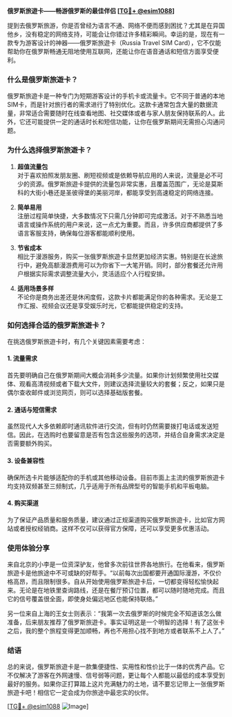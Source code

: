 **俄罗斯旅遊卡——畅游俄罗斯的最佳伴侣 [[TG💪+ @esim1088](https://t.me/s/esim1088)]**

提到去俄罗斯旅游，你是否曾经为语言不通、网络不便而感到困扰？尤其是在异国他乡，没有稳定的网络支持，可能会让你错过许多精彩瞬间。幸运的是，现在有一款专为游客设计的神器——俄罗斯旅遊卡（Russia Travel SIM Card），它不仅能帮助你在俄罗斯畅通无阻地使用互联网，还能让你在语音通话和短信方面享受便利。

### 什么是俄罗斯旅遊卡？

俄罗斯旅遊卡是一种专门为短期游客设计的手机卡或流量卡。它不同于普通的本地SIM卡，而是针对旅行者的需求进行了特别优化。这款卡通常包含大量的数据流量，非常适合需要随时在线查看地图、社交媒体或者与家人朋友保持联系的人。此外，它还可能提供一定的通话时长和短信功能，让你在俄罗斯期间无需担心沟通问题。

### 为什么选择俄罗斯旅遊卡？

1. **超值流量包**  
   对于喜欢拍照发朋友圈、刷短视频或是依赖导航应用的人来说，流量是必不可少的资源。俄罗斯旅遊卡提供的流量包非常实惠，且覆盖范围广，无论是莫斯科的大街小巷还是圣彼得堡的美丽河岸，都能享受到高速稳定的网络连接。

2. **简单易用**  
   注册过程简单快捷，大多数情况下只需几分钟即可完成激活。对于不熟悉当地语言或操作系统的用户来说，这一点尤为重要。而且，许多供应商都提供了多语言客服支持，确保每位游客都能顺利使用。

3. **节省成本**  
   相比于漫游服务，购买一张俄罗斯旅遊卡显然更加经济实惠。特别是在长途旅行中，避免高额漫游费用可以为你省下一大笔开销。同时，部分套餐还允许用户根据实际需求调整流量大小，灵活适应个人行程安排。

4. **适用场景多样**  
   不论你是商务出差还是休闲度假，这款卡片都能满足你的各种需求。无论是工作汇报、视频会议还是享受娱乐时光，它都能提供稳定的支持。

### 如何选择合适的俄罗斯旅遊卡？

在挑选俄罗斯旅遊卡时，有几个关键因素需要考虑：

#### 1. 流量需求
首先要明确自己在俄罗斯期间大概会消耗多少流量。如果你计划频繁使用社交媒体、观看高清视频或者下载大文件，则建议选择流量较大的套餐；反之，如果只是偶尔查收邮件或浏览网页，则可以选择基础版套餐。

#### 2. 通话与短信需求
虽然现代人大多依赖即时通讯软件进行交流，但有时仍然需要拨打电话或发送短信。因此，在选购时也要留意是否有包含这些服务的选项，并结合自身需求决定是否需要额外购买。

#### 3. 设备兼容性
确保所选卡片能够适配你的手机或其他移动设备。目前市面上主流的俄罗斯旅遊卡均支持双频甚至三频制式，几乎适用于所有品牌型号的智能手机和平板电脑。

#### 4. 购买渠道
为了保证产品质量和服务质量，建议通过正规渠道购买俄罗斯旅遊卡，比如官方网站或者授权经销商。这样不仅可以获得官方保障，还可以享受更多优惠活动。

### 使用体验分享

来自北京的小李是一位资深驴友，他曾多次前往世界各地旅行。在他看来，俄罗斯旅遊卡是他旅途中不可或缺的好帮手。“以前每次出国都要开通国际漫游，不仅价格高昂，而且限制很多。自从开始使用俄罗斯旅遊卡后，一切都变得轻松愉快起来。无论是在地铁里查询路线，还是在餐厅预订位置，都可以随时随地完成。而且它的信号覆盖很全面，即使身处偏远地区也能保持联络。”

另一位来自上海的王女士则表示：“我第一次去俄罗斯的时候完全不知道该怎么做准备，后来朋友推荐了俄罗斯旅遊卡。事实证明这是一个明智的选择！有了这张卡之后，我的整个旅程变得更加顺畅，再也不用担心找不到地方或者联系不上人了。”

### 结语

总的来说，俄罗斯旅遊卡是一款集便捷性、实用性和性价比于一体的优秀产品。它不仅解决了游客在外网速慢、信号弱等问题，更让每个人都能以最低的成本享受到最好的服务。如果你正打算踏上这片充满魅力的土地，请不要忘记带上一张俄罗斯旅遊卡吧！相信它一定会成为你旅途中最忠实的伙伴。

[[TG💪+ @esim1088](https://t.me/s/esim1088) ![Image](https://i.postimg.cc/4NQfJmqS/Snipaste-2025-05-13-00-14-12.png)]